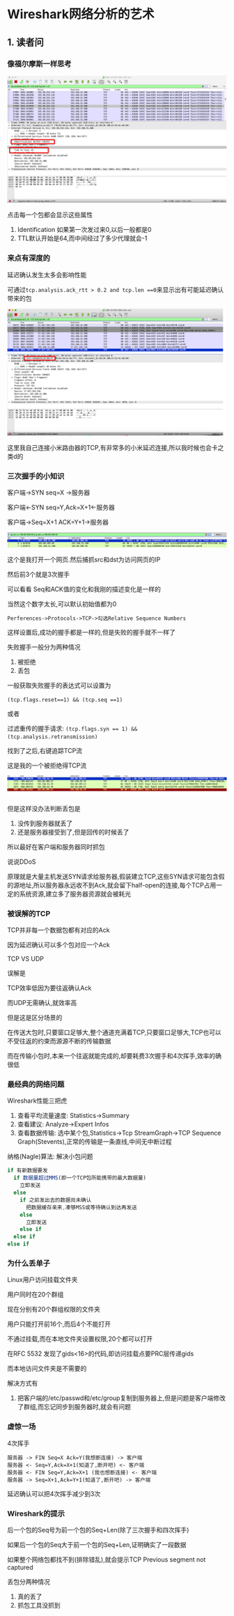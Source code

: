 # Wireshark网络分析的艺术

## 1. 读者问

### 像福尔摩斯一样思考

![](QQ20160929-1.png)

点击每一个包都会显示这些属性

1. Identification 如果第一次发过来0,以后一般都是0
2. TTL默认开始是64,而中间经过了多少代理就会-1



### 来点有深度的

延迟确认发生太多会影响性能

可通过`tcp.analysis.ack_rtt > 0.2 and tcp.len ==0`来显示出有可能延迟确认带来的包

![小米](QQ20160929-0.png)


这里我自己连接小米路由器的TCP,有非常多的小米延迟连接,所以我时候也会卡之类d的

### 三次握手的小知识

客户端->SYN seq=X ->服务器

客户端<-SYN seq=Y,Ack=X+1<-服务器

客户端->Seq=X+1 ACK=Y+1->服务器

![tcp](QQ20160930-0.png)

这个是我打开一个网页.然后捕抓src和dst为访问网页的IP

然后前3个就是3次握手

可以看看 Seq和ACK值的变化和我刚的描述变化是一样的

当然这个数字太长,可以默认初始值都为0

`Perferences->Protocols->TCP->勾选Relative Sequence Numbers`

这样设置后,成功的握手都是一样的,但是失败的握手就不一样了

失败握手一般分为两种情况

1. 被拒绝
2. 丢包

一般获取失败握手的表达式可以设置为

`(tcp.flags.reset==1) && (tcp.seq ==1)`

或者

过滤重传的握手请求: `(tcp.flags.syn == 1) && (tcp.analysis.retransmission)`

找到了之后,右键追踪TCP流

这是我的一个被拒绝得TCP流

![被拒绝的tcp](QQ20161008-0.png)

但是这样没办法判断丢包是

1. 没传到服务器就丢了
2. 还是服务器接受到了,但是回传的时候丢了

所以最好在客户端和服务器同时抓包

说说DDoS

原理就是大量主机发送SYN请求给服务器,假装建立TCP,这些SYN请求可能包含假的源地址,所以服务器永远收不到Ack,就会留下half-open的连接,每个TCP占用一定的系统资源,建立多了服务器资源就会被耗光

### 被误解的TCP

TCP并非每一个数据包都有对应的Ack

因为延迟确认可以多个包对应一个Ack

TCP VS UDP

误解是

TCP效率低因为要往返确认Ack

而UDP无需确认,就效率高

但是这是区分场景的

在传送大包时,只要窗口足够大,整个通道充满着TCP,只要窗口足够大,TCP也可以不受往返的约束而源源不断的传输数据

而在传输小包时,本来一个往返就能完成的,却要耗费3次握手和4次挥手,效率的确很低

### 最经典的网络问题

Wireshark性能三把虎

1. 查看平均流量速度: Statistics->Summary
2. 查看建议: Analyze->Expert Infos
3. 查看数据传输: 选中某个包,Statistics->Tcp StreamGraph->TCP Sequence Graph(Stevents),正常的传输是一条直线,中间无中断过程

纳格(Nagle)算法: 解决小包问题

```javascript
if 有新数据要发
  if 数据量超过MMS(即一个TCP包所能携带的最大数据量)
    立即发送
  else
    if 之前发出去的数据尚未确认
      把数据缓存亲来,凑够MSS或等待确认到达再发送
    else
      立即发送
    else if
  else if
else if  
```

### 为什么丢单子

Linux用户访问挂载文件夹

用户同时在20个群组

现在分别有20个群组权限的文件夹

用户只能打开前16个,而后4个不能打开

不通过挂载,而在本地文件夹设置权限,20个都可以打开

在RFC 5532 发现了gids<16>的代码,即访问挂载点要PRC层传递gids

而本地访问文件夹是不需要的

解决方式有

1. 把客户端的/etc/passwd和/etc/group复制到服务器上,但是问题是客户端修改了群组,而忘记同步到服务器时,就会有问题

### 虚惊一场

4次挥手

```
服务器 -> FIN Seq=X Ack=Y(我想断连接) -> 客户端
服务器 <- Seq=Y,Ack=X+1(知道了,断开吧) <- 客户端
服务器 <- FIN Seq=Y,Ack=X+1 (我也想断连接) <- 客户端
服务器 -> Seq=X+1,Ack=Y+1(知道了,断开吧) -> 客户端
```

延迟确认可以把4次挥手减少到3次

### Wireshark的提示

后一个包的Seq号为前一个包的Seq+Len(除了三次握手和四次挥手)

如果后一个包的Seq大于前一个包的Seq+Len,证明确实了一段数据

如果整个网络包都找不到(排除错乱),就会提示TCP Previous segment not captured

丢包分两种情况

1. 真的丢了
2. 抓包工具没抓到



